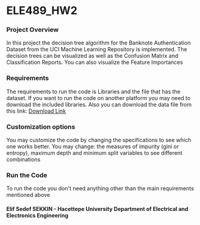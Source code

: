 # ELE489_HW2
### Project Overview
In this project the decision tree algorithm for the Banknote Authentication 
Dataset from the UCI Machine Learning Repository is implemented. 
The decision trees can be visualized as well as the Confusion Matrix and Classification Reports.
You can also visualize the Feature Importances
### Requirements
The requirements to run the code is Libraries and the file that has the dataset. If you want to run the code on another platform you may need to download the included libraries. Also you can download the data file from this link: [Download Link](https://archive.ics.uci.edu/dataset/267/banknote+authentication)
### Customization options
You may customize the code by changing the specifications to see which one works better.
You may change: the measures of impurity (gini or entropy), maximum depth and minimum split variables to see different combinations
### Run the Code
To run the code you don't need anything other than the main requirements mentioned above

#### Elif Sedef SEKKIN - Hacettepe University Department of Electrical and Electronics Engineering
